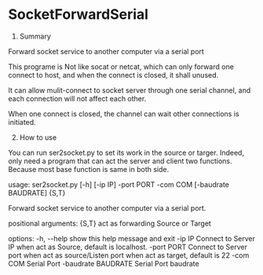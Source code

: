 # SocketForwardSerial
1. Summary

Forward socket service to another computer via a serial port

This programe is Not like socat or netcat, which can only forward one connect to host, and when the connect is closed, it shall unused.

It can allow mulit-connect to socket server through one serial channel, and each connection will not affect each other.

When one connect is closed, the channel can wait other connections is initiated.

2. How to use

You can run ser2socket.py to set its work in the source or targer. Indeed, only need a program that can act the server and client two functions. Because most base function is same in both side.

usage: ser2socket.py [-h] [-ip IP] -port PORT -com COM [-baudrate BAUDRATE] {S,T}

Forward socket service to another computer via a serial port.

positional arguments:
  {S,T}               act as forwarding Source or Target

options:
  -h, --help          show this help message and exit
  -ip IP              Connect to Server IP when act as Source, default is localhost.
  -port PORT          Connect to Server port when act as source/Listen port when act as target, default is 22
  -com COM            Serial Port
  -baudrate BAUDRATE  Serial Port baudrate
